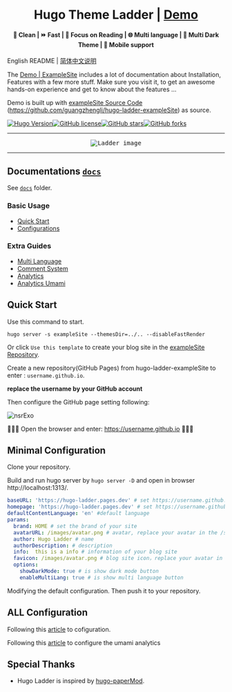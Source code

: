 <h1 align=center>Hugo Theme Ladder | <a href="https://hugo-ladder.pages.dev/" rel="nofollow">Demo</a></h1>

<h4 align=center>🌈 Clean | ⏩ Fast | 📰 Focus on Reading | 🌐 Multi language | 🌙 Multi Dark Theme | 📱 Mobile support</h4>

English README | [简体中文说明](README.zh.md)

The [Demo | ExampleSite](https://hugo-ladder.pages.dev/) includes a lot of documentation about Installation, Features with a few more stuff. Make sure you visit it, to get an awesome hands-on experience and get to know about the features ...

Demo is built up with [exampleSite Source Code](https://github.com/guangzhengli/hugo-ladder-exampleSite) (https://github.com/guangzhengli/hugo-ladder-exampleSite) as source.

[![Hugo Version](https://img.shields.io/static/v1?label=hugo-version&message=0.99.0&color=blue&logo=hugo)](https://github.com/gohugoio/hugo/releases/tag/v0.99.0)[![GitHub license](https://img.shields.io/github/license/guangzhengli/hugo-theme-ladder)](https://github.com/guangzhengli/hugo-theme-ladder/blob/master/LICENSE)[![GitHub stars](https://img.shields.io/github/stars/guangzhengli/hugo-theme-ladder)](https://github.com/guangzhengli/hugo-theme-ladder/stargazers)[![GitHub forks](https://img.shields.io/github/forks/guangzhengli/hugo-theme-ladder)](https://github.com/guangzhengli/hugo-theme-ladder/network)

---

<p align="center">
  <kbd><img src="https://cdn.jsdelivr.net/gh/guangzhengli/PicURL@master/uPic/VPKI7H.png" alt="Ladder image" title="Mockup"/></kbd>
</p>


---

## Documentations [`docs`](docs/home.md)

See [`docs`](docs/home.md) folder.

### Basic Usage

* [Quick Start](docs/quick-start.md)
* [Configurations](docs/configurations.md)

### Extra Guides

* [Multi Language](docs/multi-language.md)
* [Comment System](docs/comment-system.md)
* [Analytics](docs/analytics.md)
* [Analytics Umami](docs/umami.md)

## Quick Start

Use this command to start.
```shell
hugo server -s exampleSite --themesDir=../.. --disableFastRender
```

Or click `Use this template` to create your blog site in the [exampleSite Repository](https://github.com/guangzhengli/hugo-ladder-exampleSite).

Create a new repository(GitHub Pages) from hugo-ladder-exampleSite to enter : `username.github.io`.

**replace the username by your GitHub account**

Then configure the GitHub page setting following:

![nsrExo](https://cdn.jsdelivr.net/gh/guangzhengli/PicURL@master/uPic/nsrExo.png)

🎉🎉🎉 Open the browser and enter: https://username.github.io 🎉🎉🎉

## Minimal Configuration

Clone your repository.

Build and run hugo server by `hugo server -D` and open in browser http://localhost:1313/.

```yml
baseURL: 'https://hugo-ladder.pages.dev' # set https://username.github.io
homepage: 'https://hugo-ladder.pages.dev' # set https://username.github.io
defaultContentLanguage: 'en' #default language
params:
  brand: HOME # set the brand of your site
  avatarURL: /images/avatar.png # avatar, replace your avatar in the /static/images/
  author: Hugo Ladder # name
  authorDescription: # description
  info:  this is a info # information of your blog site
  favicon: /images/avatar.png # blog site icon，replace your avatar in the /static/images/
  options:
    showDarkMode: true # is show dark mode button
    enableMultiLang: true # is show multi language button
```

Modifying the default configuration. Then push it to your repository.

## ALL Configuration

Following this [article](https://guangzhengli.com/blog/en/how-to-create-your-blog-for-free-by-hugo-ladder-in-30min/) to cofiguration.

Following this [article](https://guangzhengli.com/blog/en/how-to-integrate-umami-for-free-to-blog-site/) to configure the umami analytics

## Special Thanks

* Hugo Ladder is inspired by [hugo-paperMod](https://github.com/adityatelange/hugo-PaperMod).
